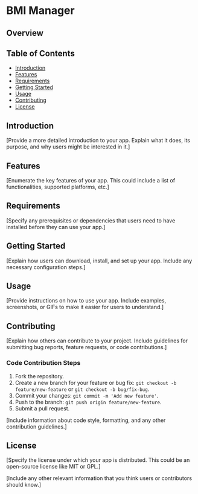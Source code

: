 
# BMI Manager

## Overview


## Table of Contents

- [Introduction](#introduction)
- [Features](#features)
- [Requirements](#requirements)
- [Getting Started](#getting-started)
- [Usage](#usage)
- [Contributing](#contributing)
- [License](#license)

## Introduction

[Provide a more detailed introduction to your app. Explain what it does, its purpose, and why users might be interested in it.]

## Features

[Enumerate the key features of your app. This could include a list of functionalities, supported platforms, etc.]

## Requirements

[Specify any prerequisites or dependencies that users need to have installed before they can use your app.]

## Getting Started

[Explain how users can download, install, and set up your app. Include any necessary configuration steps.]

## Usage

[Provide instructions on how to use your app. Include examples, screenshots, or GIFs to make it easier for users to understand.]

## Contributing

[Explain how others can contribute to your project. Include guidelines for submitting bug reports, feature requests, or code contributions.]

### Code Contribution Steps

1. Fork the repository.
2. Create a new branch for your feature or bug fix: `git checkout -b feature/new-feature` or `git checkout -b bug/fix-bug`.
3. Commit your changes: `git commit -m 'Add new feature'`.
4. Push to the branch: `git push origin feature/new-feature`.
5. Submit a pull request.

[Include information about code style, formatting, and any other contribution guidelines.]

## License

[Specify the license under which your app is distributed. This could be an open-source license like MIT or GPL.]

[Include any other relevant information that you think users or contributors should know.]

